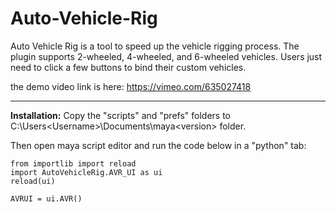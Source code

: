 # Auto-Vehicle-Rig

Auto Vehicle Rig is a tool to speed up the vehicle rigging process. 
The plugin supports 2-wheeled, 4-wheeled, and 6-wheeled vehicles. 
Users just need to click a few buttons to bind their custom vehicles.

the demo video link is here: https://vimeo.com/635027418

---

**Installation:** Copy the "scripts" and "prefs" folders to C:\Users\<Username>\Documents\maya\<version> folder.

Then open maya script editor and run the code below in a "python" tab:
```
from importlib import reload
import AutoVehicleRig.AVR_UI as ui
reload(ui)

AVRUI = ui.AVR()
```
